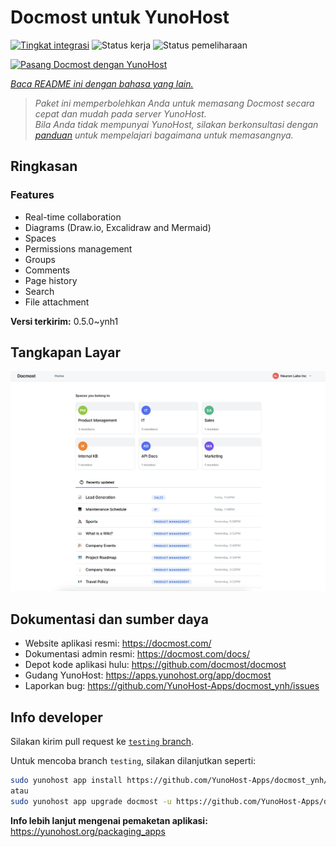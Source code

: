 <!--
N.B.: README ini dibuat secara otomatis oleh <https://github.com/YunoHost/apps/tree/master/tools/readme_generator>
Ini TIDAK boleh diedit dengan tangan.
-->

# Docmost untuk YunoHost

[![Tingkat integrasi](https://dash.yunohost.org/integration/docmost.svg)](https://ci-apps.yunohost.org/ci/apps/docmost/) ![Status kerja](https://ci-apps.yunohost.org/ci/badges/docmost.status.svg) ![Status pemeliharaan](https://ci-apps.yunohost.org/ci/badges/docmost.maintain.svg)

[![Pasang Docmost dengan YunoHost](https://install-app.yunohost.org/install-with-yunohost.svg)](https://install-app.yunohost.org/?app=docmost)

*[Baca README ini dengan bahasa yang lain.](./ALL_README.md)*

> *Paket ini memperbolehkan Anda untuk memasang Docmost secara cepat dan mudah pada server YunoHost.*  
> *Bila Anda tidak mempunyai YunoHost, silakan berkonsultasi dengan [panduan](https://yunohost.org/install) untuk mempelajari bagaimana untuk memasangnya.*

## Ringkasan

### Features

- Real-time collaboration
- Diagrams (Draw.io, Excalidraw and Mermaid)
- Spaces
- Permissions management
- Groups
- Comments
- Page history
- Search
- File attachment


**Versi terkirim:** 0.5.0~ynh1

## Tangkapan Layar

![Tangkapan Layar pada Docmost](./doc/screenshots/screenshot.png)

## Dokumentasi dan sumber daya

- Website aplikasi resmi: <https://docmost.com/>
- Dokumentasi admin resmi: <https://docmost.com/docs/>
- Depot kode aplikasi hulu: <https://github.com/docmost/docmost>
- Gudang YunoHost: <https://apps.yunohost.org/app/docmost>
- Laporkan bug: <https://github.com/YunoHost-Apps/docmost_ynh/issues>

## Info developer

Silakan kirim pull request ke [`testing` branch](https://github.com/YunoHost-Apps/docmost_ynh/tree/testing).

Untuk mencoba branch `testing`, silakan dilanjutkan seperti:

```bash
sudo yunohost app install https://github.com/YunoHost-Apps/docmost_ynh/tree/testing --debug
atau
sudo yunohost app upgrade docmost -u https://github.com/YunoHost-Apps/docmost_ynh/tree/testing --debug
```

**Info lebih lanjut mengenai pemaketan aplikasi:** <https://yunohost.org/packaging_apps>
